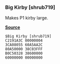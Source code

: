 ### Big Kirby [shrub719]

Makes P1 kirby large.

[**Source**](../asm/big_kirby.asm)

```
$Big Kirby [shrub719]
C2191A3C 00000004
3CA08055 60A5AA2C
80A50000 38C03FFF
B0C50328 38600000
60000000 00000000
```
